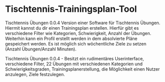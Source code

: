 # Tischtennis-Trainingsplan-Tool
Tischtennis Übungen 0.0.4 Version einer Software für Tischtennis Übungen. Hiermit kannst du dir einen Trainingsplan erstellen. Hierfür gibt es verschiedene Filter wie Kategorien, Schwierigkeit, Anzahl der Übungen. Weiterhin kann ein Profil erstellt werden in dem absolvierte Pläne gespeichert werden. Es ist möglich sich wöchentliche Ziele zu setzen (Anzahl Übungen/Anzahl Minuten).

Tischtennis Übungen 0.0.4 - Besitzt ein rudimentäres Userinterface, verschiedene Filter, 22 Übungen mit verschiedenen Kategorien und Schwierigkeitsgraden, Trainingsplanerstellung, die Möglichkeit einen Nutzer anzulegen, Ziele festzulegen.
